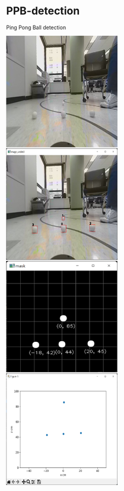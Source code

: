 # PPB-detection
Ping Pong Ball detection

<img src = "image_undist3.png" width="300" height="300">
<img src = "result1.png" width="300" height="300">
<img src = "result2.png" width="300" height="300">
<img src = "matplot.png" width="300" height="300">